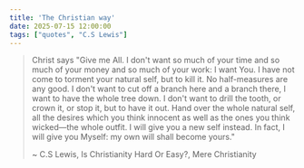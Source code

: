 ```yaml
---
title: 'The Christian way'
date: 2025-07-15 12:00:00
tags: ["quotes", "C.S Lewis"]
---
```


> Christ says "Give me All. I don't want so much of
> your time and so much of your money and so much of your work: I want You. I have not come to
> torment your natural self, but to kill it. No half-measures are any good. I don't want to cut off a branch
> here and a branch there, I want to have the whole tree down. I don't want to drill the tooth, or crown it,
> or stop it, but to have it out. Hand over the whole natural self, all the desires which you think innocent
> as well as the ones you think wicked—the whole outfit. I will give you a new self instead. In fact, I
> will give you Myself: my own will shall become yours."
>
> ~ C.S Lewis, Is Christianity Hard Or Easy?, Mere Christianity
